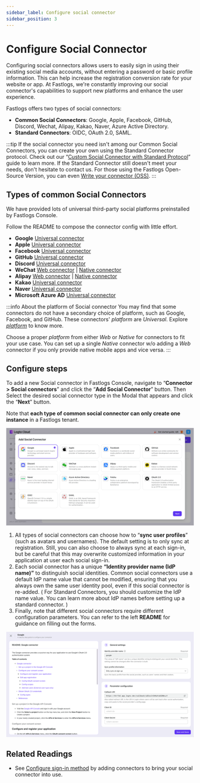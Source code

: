 ```yaml
---
sidebar_label: Configure social connector
sidebar_position: 3
---
```


# Configure Social Connector

Configuring social connectors allows users to easily sign in using their existing social media accounts, without entering a password or basic profile information. This can help increase the registration conversion rate for your website or app. At Fastlogs, we're constantly improving our social connector's capabilities to support new platforms and enhance the user experience.

Fastlogs offers two types of social connectors:

- **Common Social Connectors**: Google, Apple, Facebook, GitHub, Discord, Wechat, Alipay, Kakao, Naver, Azure Active Directory.
- **Standard Connectors**: OIDC, OAuth 2.0, SAML.

:::tip
If the social connector you need isn't among our Common Social Connectors, you can create your own using the Standard Connector protocol. Check out our “[Custom Social Connector with Standard Protocol](./custom-social-connector-with-standard-protocols.md)” guide to learn more.
If the Standard Connector still doesn't meet your needs, don't hesitate to contact us. For those using the Fastlogs Open-Source Version, you can even [Write your connector (OSS)](../create-your-connector/README.md).
:::

## Types of common Social Connectors

We have provided lots of universal third-party social platforms preinstalled by Fastlogs Console.

Follow the README to compose the connector config with little effort.

- **Google** [Universal connector](https://github.com/fastlogs-docs.khulnasoft.com/fastlogs/tree/master/packages/connectors/connector-google)
- **Apple** [Universal connector](https://github.com/fastlogs-docs.khulnasoft.com/fastlogs/tree/master/packages/connectors/connector-apple)
- **Facebook** [Universal connector](https://github.com/fastlogs-docs.khulnasoft.com/fastlogs/tree/master/packages/connectors/connector-facebook)
- **GitHub** [Universal connector](https://github.com/fastlogs-docs.khulnasoft.com/fastlogs/tree/master/packages/connectors/connector-github)
- **Discord** [Universal connector](https://github.com/fastlogs-docs.khulnasoft.com/fastlogs/tree/master/packages/connectors/connector-discord)
- **WeChat** [Web connector](https://github.com/fastlogs-docs.khulnasoft.com/fastlogs/tree/master/packages/connectors/connector-wechat-web) | [Native connector](https://github.com/fastlogs-docs.khulnasoft.com/fastlogs/tree/master/packages/connectors/connector-wechat-native)
- **Alipay** [Web connector](https://github.com/fastlogs-docs.khulnasoft.com/fastlogs/tree/master/packages/connectors/connector-alipay-web) | [Native connector](https://github.com/fastlogs-docs.khulnasoft.com/fastlogs/tree/master/packages/connectors/connector-alipay-native)
- **Kakao** [Universal connector](https://github.com/fastlogs-docs.khulnasoft.com/fastlogs/tree/master/packages/connectors/connector-kakao)
- **Naver** [Universal connector](https://github.com/fastlogs-docs.khulnasoft.com/fastlogs/tree/master/packages/connectors/connector-naver)
- **Microsoft Azure AD** [Universal connector](https://github.com/fastlogs-docs.khulnasoft.com/fastlogs/tree/master/packages/connectors/connector-azuread)

:::info About the platform of Social connector
You may find that some connectors do not have a secondary choice of platform, such as Google, Facebook, and GitHub. These connectors' _platform_ are _Universal_. Explore [_platform_](https://docs.fastlogs-docs.khulnasoft.com/docs/references/connectors/README.mdx#platform) to know more.

Choose a proper _platform_ from either _Web_ or _Native_ for connectors to fit your use case. You can set up a single _Native_ connector w/o adding a _Web_ connector if you only provide native mobile apps and vice versa.
:::

## Configure steps

To add a new Social connector in Fastlogs Console, navigate to “**Connector > Social connectors**” and click the “**Add Social Connector**” button. Then Select the desired social connector type in the Modal that appears and click the “**Next**” button.

Note that **each type of common social connector can only create one instance** in a Fastlogs tenant.

![Add social connector](./assets/configure-add-social-connector.png)

1. All types of social connectors can choose how to “**sync user profiles**” (such as avatars and usernames). The default setting is to only sync at registration. Still, you can also choose to always sync at each sign-in, but be careful that this may overwrite customized information in your application at user each social sign-in.
2. Each social connector has a unique **“Identity provider name (IdP name)”** to distinguish social identities. Common social connectors use a default IdP name value that cannot be modified, ensuring that you always own the same user identity pool, even if this social connector is re-added. ( For Standard Connectors, you should customize the IdP name value. You can learn more about IdP names before setting up a standard connector. )
3. Finally, note that different social connectors require different configuration parameters. You can refer to the left **README** for guidance on filling out the forms.

![Configure social connector guideline](./assets/configure-social-connector-guideline.png)

## **Related Readings**

- See [Configure sign-in method](../customize-sie/configure-sign-in-methods.mdx) by adding connectors to bring your social connector into use.
